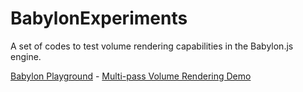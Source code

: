 # BabylonExperiments
A set of codes to test volume rendering capabilities in the Babylon.js engine.

<a href="https://playground.babylonjs.com/#GBMUJ8#24">Babylon Playground</a> - <a href="https://raw.githack.com/mmmovania/BabylonExperiments/master/MultiPassVolumeRenderingDemo.html">Multi-pass Volume Rendering Demo</a>
